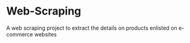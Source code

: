 # Web-Scraping
A web scraping project to extract the details on products enlisted on e-commerce websites
